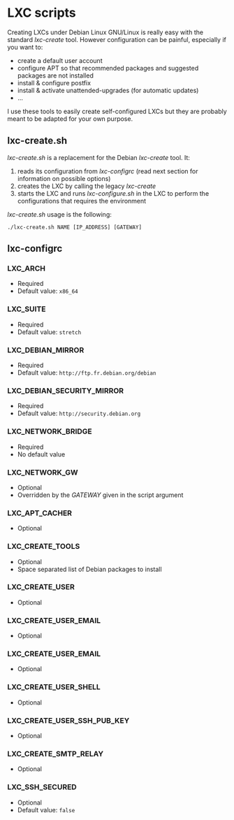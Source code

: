 # LXC scripts

Creating LXCs under Debian Linux GNU/Linux is really easy with the standard
_lxc-create_ tool.
However configuration can be painful, especially if you want to:

* create a default user account
* configure APT so that recommended packages and suggested packages are not
installed
* install & configure postfix
* install & activate unattended-upgrades (for automatic updates)
* ...

I use these tools to easily create self-configured LXCs but they are probably
meant to be adapted for your own purpose.

## lxc-create.sh

_lxc-create.sh_ is a replacement for the Debian _lxc-create_ tool.
It:

1. reads its configuration from _lxc-configrc_ (read next section
for information on possible options)
2. creates the LXC by calling the legacy _lxc-create_
3. starts the LXC and runs _lxc-configure.sh_ in the LXC to perform the
configurations that requires the environment

_lxc-create.sh_ usage is the following:
```
./lxc-create.sh NAME [IP_ADDRESS] [GATEWAY]
```

## lxc-configrc

### LXC_ARCH

* Required
* Default value: `x86_64`

### LXC_SUITE

* Required
* Default value: `stretch`

### LXC_DEBIAN_MIRROR

* Required
* Default value: `http://ftp.fr.debian.org/debian`

### LXC_DEBIAN_SECURITY_MIRROR

* Required
* Default value: `http://security.debian.org`

### LXC_NETWORK_BRIDGE

* Required
* No default value

### LXC_NETWORK_GW

* Optional
* Overridden by the _GATEWAY_ given in the script argument

### LXC_APT_CACHER

* Optional

### LXC_CREATE_TOOLS

* Optional
* Space separated list of Debian packages to install

### LXC_CREATE_USER

* Optional

### LXC_CREATE_USER_EMAIL

* Optional

### LXC_CREATE_USER_EMAIL

* Optional

### LXC_CREATE_USER_SHELL

* Optional

### LXC_CREATE_USER_SSH_PUB_KEY

* Optional

### LXC_CREATE_SMTP_RELAY

* Optional

### LXC_SSH_SECURED

* Optional
* Default value: `false`
